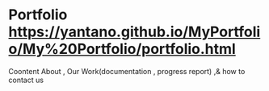 # Portfolio https://yantano.github.io/MyPortfolio/My%20Portfolio/portfolio.html
Coontent About , Our Work(documentation , progress report) ,& how to contact us
